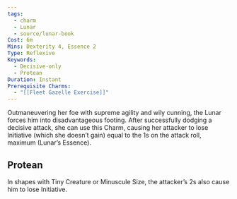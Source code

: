 ```yaml
---
tags:
  - charm
  - Lunar
  - source/lunar-book
Cost: 6m
Mins: Dexterity 4, Essence 2
Type: Reflexive
Keywords:
  - Decisive-only
  - Protean
Duration: Instant
Prerequisite Charms:
  - "[[Fleet Gazelle Exercise]]"
---
```

Outmaneuvering her foe with supreme agility and wily cunning, the Lunar forces him into disadvantageous footing. After successfully dodging a decisive attack, she can use this Charm, causing her attacker to lose Initiative (which she doesn’t gain) equal to the 1s on the attack roll, maximum (Lunar’s Essence). 
## Protean 

In shapes with Tiny Creature or Minuscule Size, the attacker’s 2s also cause him to lose Initiative.
